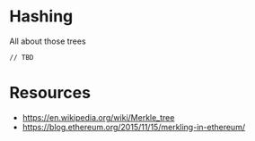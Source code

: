 # Hashing
All about those trees

``
// TBD
``

# Resources
- https://en.wikipedia.org/wiki/Merkle_tree
- https://blog.ethereum.org/2015/11/15/merkling-in-ethereum/

